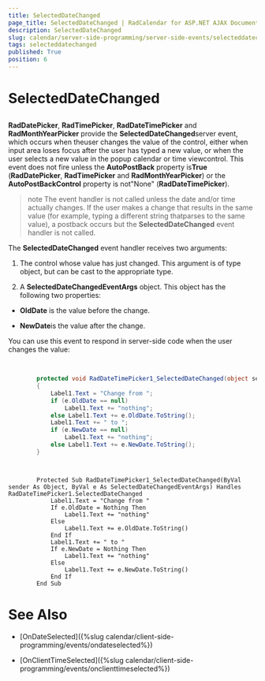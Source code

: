 ```yaml
---
title: SelectedDateChanged
page_title: SelectedDateChanged | RadCalendar for ASP.NET AJAX Documentation
description: SelectedDateChanged
slug: calendar/server-side-programming/server-side-events/selecteddatechanged
tags: selecteddatechanged
published: True
position: 6
---
```


# SelectedDateChanged



## 

**RadDatePicker**, **RadTimePicker**, **RadDateTimePicker** and **RadMonthYearPicker** provide the **SelectedDateChanged**server event, which occurs when theuser changes the value of the control, either when input area loses focus after the user has typed a new value, or when the user selects a new value in the popup calendar or time viewcontrol. This event does not fire unless the **AutoPostBack** property is**True** (**RadDatePicker**, **RadTimePicker** and **RadMonthYearPicker**) or the **AutoPostBackControl** property is not"None" (**RadDateTimePicker**).

>note The event handler is not called unless the date and/or time actually changes. If the user makes a change that results in the same value (for example, typing a different string thatparses to the same value), a postback occurs but the **SelectedDateChanged** event handler is not called.
>


The **SelectedDateChanged** event handler receives two arguments:

1. The control whose value has just changed. This argument is of type object, but can be cast to the appropriate type.

1. A **SelectedDateChangedEventArgs** object. This object has the following two properties:

* **OldDate** is the value before the change.

* **NewDate**is the value after the change.

You can use this event to respond in server-side code when the user changes the value:



````C#
	
	
	    protected void RadDateTimePicker1_SelectedDateChanged(object sender, SelectedDateChangedEventArgs e)
	    {
	        Label1.Text = "Change from ";
	        if (e.OldDate == null)
	            Label1.Text += "nothing";
	        else Label1.Text += e.OldDate.ToString();
	        Label1.Text += " to ";
	        if (e.NewDate == null)
	            Label1.Text += "nothing";
	        else Label1.Text += e.NewDate.ToString();
	    }		
````
````VB.NET
	     
	
	    Protected Sub RadDateTimePicker1_SelectedDateChanged(ByVal sender As Object, ByVal e As SelectedDateChangedEventArgs) Handles RadDateTimePicker1.SelectedDateChanged
	        Label1.Text = "Change from "
	        If e.OldDate = Nothing Then
	            Label1.Text += "nothing"
	        Else
	            Label1.Text += e.OldDate.ToString()
	        End If
	        Label1.Text += " to "
	        If e.NewDate = Nothing Then
	            Label1.Text += "nothing"
	        Else
	            Label1.Text += e.NewDate.ToString()
	        End If
	    End Sub
````


# See Also

 * [OnDateSelected]({%slug calendar/client-side-programming/events/ondateselected%})

 * [OnClientTimeSelected]({%slug calendar/client-side-programming/events/onclienttimeselected%})
